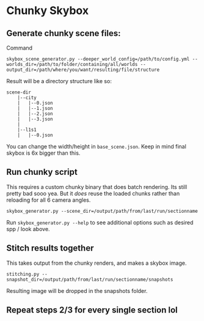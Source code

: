 # Chunky Skybox

## Generate chunky scene files:

Command

```skybox_scene_generator.py --deeper_world_config=/path/to/config.yml --worlds_dir=/path/to/folder/containing/all/worlds --output_dir=/path/where/you/want/resulting/file/structure```

Result will be a directory structure like so:

```
scene-dir
    |--city
    |   |--0.json
    |   |--1.json
    |   |--2.json
    |   |--3.json
    |
    |--l1s1
    |   |--0.json
```

You can change the width/height in `base_scene.json`. Keep in mind final skybox is 6x bigger than this.

## Run chunky script

This requires a custom chunky binary that does batch rendering. Its still pretty bad sooo yea. But it *does* reuse the
loaded chunks rather than reloading for all 6 camera angles.

```
skybox_generator.py --scene_dir=/output/path/from/last/run/sectionname
```

Run `skybox_generator.py --help` to see additional options such as desired spp / look above.

## Stitch results together

This takes output from the chunky renders, and makes a skybox image.

```
stitching.py --snapshot_dir=/output/path/from/last/run/sectionname/snapshots
```

Resulting image will be dropped in the snapshots folder.

## Repeat steps 2/3 for every single section lol